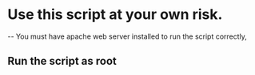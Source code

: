 # Use this script at your own risk.

-- You must have apache web server installed to run the script correctly, 

## Run the script as root

